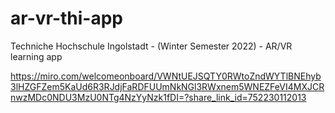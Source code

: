 # ar-vr-thi-app
Techniche Hochschule Ingolstadt - (Winter Semester 2022) - AR/VR learning app

https://miro.com/welcomeonboard/VWNtUEJSQTY0RWtoZndWYTlBNEhyb3lHZGFZem5KaUd6R3RJdjFaRDFUUmNkNGl3RWxnem5WNEZFeVI4MXJCRnwzMDc0NDU3MzU0NTg4NzYyNzk1fDI=?share_link_id=752230112013
